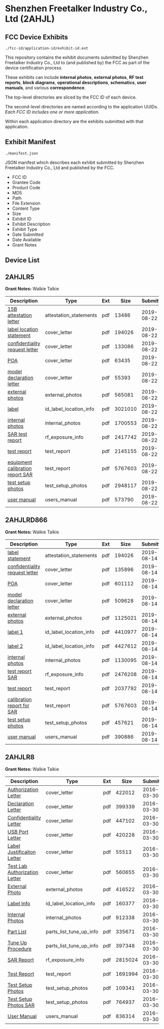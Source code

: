 # Shenzhen Freetalker Industry Co., Ltd (2AHJL)
## FCC Device Exhibits

```
./fcc-id/application-id/exhibit-id.ext
```

This repository contains the exhibit documents submitted by Shenzhen Freetalker Industry Co., Ltd to (and published by) the FCC as part of the device certification process.

These exhibits can include **internal photos**, **external photos**, **RF test reports**, **block diagrams**, **operational descriptions**, **schematics**, **user manuals**, and various **correspondence**.

The top-level directories are sliced by the FCC ID of each device.

The second-level directories are named according to the application UUIDs. *Each FCC ID includes one or more application.*

Within each application directory are the exhibits submitted with that application. 

## Exhibit Manifest

```
./manifest.json
```

JSON manifest which describes each exhibit submitted by Shenzhen Freetalker Industry Co., Ltd and published by the FCC.

- FCC ID
- Grantee Code
- Product Code
- MD5
- Path
- File Extension
- Content Type
- Size
- Exhibit ID
- Exhibit Description
- Exhibit Type
- Date Submitted
- Date Available
- Grant Notes

## Device List
## 2AHJLR5
**Grant Notes:** Walkie Talkie

| Description | Type | Ext | Size | Submitted | Available |
| ----------- | ---- | --- | ---- | --------- | --------- |
| [15B attestation letter](2AHJLR5/8f8a7b4f2137acf5c2b0c066c1e85397/4411156.pdf) | attestation_statements | pdf | 13486 | 2019-08-22 | 2019-08-22 |
| [label location statement](2AHJLR5/8f8a7b4f2137acf5c2b0c066c1e85397/4399821.pdf) | cover_letter | pdf | 194026 | 2019-08-22 | 2019-08-22 |
| [confidentiality request letter](2AHJLR5/8f8a7b4f2137acf5c2b0c066c1e85397/4411157.pdf) | cover_letter | pdf | 133086 | 2019-08-22 | 2019-08-22 |
| [POA](2AHJLR5/8f8a7b4f2137acf5c2b0c066c1e85397/4411158.pdf) | cover_letter | pdf | 63435 | 2019-08-22 | 2019-08-22 |
| [model declaration letter](2AHJLR5/8f8a7b4f2137acf5c2b0c066c1e85397/4411160.pdf) | cover_letter | pdf | 55393 | 2019-08-22 | 2019-08-22 |
| [external photos](2AHJLR5/8f8a7b4f2137acf5c2b0c066c1e85397/4411152.pdf) | external_photos | pdf | 565081 | 2019-08-22 | 2019-08-22 |
| [label](2AHJLR5/8f8a7b4f2137acf5c2b0c066c1e85397/4411159.pdf) | id_label_location_info | pdf | 3021010 | 2019-08-22 | 2019-08-22 |
| [internal photos](2AHJLR5/8f8a7b4f2137acf5c2b0c066c1e85397/4411153.pdf) | internal_photos | pdf | 1700553 | 2019-08-22 | 2019-08-22 |
| [SAR test report](2AHJLR5/8f8a7b4f2137acf5c2b0c066c1e85397/4411151.pdf) | rf_exposure_info | pdf | 2417742 | 2019-08-22 | 2019-08-22 |
| [test report](2AHJLR5/8f8a7b4f2137acf5c2b0c066c1e85397/4411150.pdf) | test_report | pdf | 2145155 | 2019-08-22 | 2019-08-22 |
| [equipment calibration report SAR](2AHJLR5/8f8a7b4f2137acf5c2b0c066c1e85397/4399847.pdf) | test_report | pdf | 5767603 | 2019-08-22 | 2019-08-22 |
| [test setup photos](2AHJLR5/8f8a7b4f2137acf5c2b0c066c1e85397/4411154.pdf) | test_setup_photos | pdf | 2948117 | 2019-08-22 | 2019-08-22 |
| [user manual](2AHJLR5/8f8a7b4f2137acf5c2b0c066c1e85397/4411149.pdf) | users_manual | pdf | 573790 | 2019-08-22 | 2019-08-22 |
## 2AHJLRD866
**Grant Notes:** Walkie Talkie

| Description | Type | Ext | Size | Submitted | Available |
| ----------- | ---- | --- | ---- | --------- | --------- |
| [label statement](2AHJLRD866/5e74b83656519480027f3b3eb35d8c54/4399821.pdf) | attestation_statements | pdf | 194026 | 2019-08-14 | 2019-08-14 |
| [confidentiality request letter](2AHJLRD866/5e74b83656519480027f3b3eb35d8c54/4399848.pdf) | cover_letter | pdf | 135896 | 2019-08-14 | 2019-08-14 |
| [POA](2AHJLRD866/5e74b83656519480027f3b3eb35d8c54/4399849.pdf) | cover_letter | pdf | 601112 | 2019-08-14 | 2019-08-14 |
| [model declaration letter](2AHJLRD866/5e74b83656519480027f3b3eb35d8c54/4399850.pdf) | cover_letter | pdf | 509628 | 2019-08-14 | 2019-08-14 |
| [external photos](2AHJLRD866/5e74b83656519480027f3b3eb35d8c54/4399827.pdf) | external_photos | pdf | 1125021 | 2019-08-14 | 2019-08-14 |
| [label 1](2AHJLRD866/5e74b83656519480027f3b3eb35d8c54/4399822.pdf) | id_label_location_info | pdf | 4410977 | 2019-08-14 | 2019-08-14 |
| [label 2](2AHJLRD866/5e74b83656519480027f3b3eb35d8c54/4399823.pdf) | id_label_location_info | pdf | 4427612 | 2019-08-14 | 2019-08-14 |
| [internal photos](2AHJLRD866/5e74b83656519480027f3b3eb35d8c54/4399845.pdf) | internal_photos | pdf | 1130095 | 2019-08-14 | 2019-08-14 |
| [test report SAR](2AHJLRD866/5e74b83656519480027f3b3eb35d8c54/4399826.pdf) | rf_exposure_info | pdf | 2476208 | 2019-08-14 | 2019-08-14 |
| [test report](2AHJLRD866/5e74b83656519480027f3b3eb35d8c54/4399825.pdf) | test_report | pdf | 2037792 | 2019-08-14 | 2019-08-14 |
| [calibration report for SAR](2AHJLRD866/5e74b83656519480027f3b3eb35d8c54/4399847.pdf) | test_report | pdf | 5767603 | 2019-08-14 | 2019-08-14 |
| [test setup photos](2AHJLRD866/5e74b83656519480027f3b3eb35d8c54/4399846.pdf) | test_setup_photos | pdf | 457621 | 2019-08-14 | 2019-08-14 |
| [user manual](2AHJLRD866/5e74b83656519480027f3b3eb35d8c54/4399824.pdf) | users_manual | pdf | 390886 | 2019-08-14 | 2019-08-14 |
## 2AHJLR8
**Grant Notes:** Walkie Talkie

| Description | Type | Ext | Size | Submitted | Available |
| ----------- | ---- | --- | ---- | --------- | --------- |
| [Authorization Letter](2AHJLR8/5f5d45b142fde7e6fcc8b2cd954714e2/2945837.pdf) | cover_letter | pdf | 422012 | 2016-03-30 | 2016-03-30 |
| [Declaration Letter](2AHJLR8/5f5d45b142fde7e6fcc8b2cd954714e2/2945838.pdf) | cover_letter | pdf | 399339 | 2016-03-30 | 2016-03-30 |
| [Confidentiality Letter](2AHJLR8/5f5d45b142fde7e6fcc8b2cd954714e2/2945839.pdf) | cover_letter | pdf | 447102 | 2016-03-30 | 2016-03-30 |
| [USB Port Letter](2AHJLR8/5f5d45b142fde7e6fcc8b2cd954714e2/2945840.pdf) | cover_letter | pdf | 420228 | 2016-03-30 | 2016-03-30 |
| [Label Justificaiton Letter](2AHJLR8/5f5d45b142fde7e6fcc8b2cd954714e2/2945844.pdf) | cover_letter | pdf | 55513 | 2016-03-30 | 2016-03-30 |
| [Test Lab Authorization Letter](2AHJLR8/5f5d45b142fde7e6fcc8b2cd954714e2/2945847.pdf) | cover_letter | pdf | 560655 | 2016-03-30 | 2016-03-30 |
| [External Photo](2AHJLR8/5f5d45b142fde7e6fcc8b2cd954714e2/2945834.pdf) | external_photos | pdf | 416522 | 2016-03-30 | 2016-03-30 |
| [Label Info](2AHJLR8/5f5d45b142fde7e6fcc8b2cd954714e2/2945841.pdf) | id_label_location_info | pdf | 160377 | 2016-03-30 | 2016-03-30 |
| [Internal Photos](2AHJLR8/5f5d45b142fde7e6fcc8b2cd954714e2/2945835.pdf) | internal_photos | pdf | 912338 | 2016-03-30 | 2016-03-30 |
| [Part List](2AHJLR8/5f5d45b142fde7e6fcc8b2cd954714e2/2945836.pdf) | parts_list_tune_up_info | pdf | 335671 | 2016-03-30 | 2016-03-30 |
| [Tune Up Procedure](2AHJLR8/5f5d45b142fde7e6fcc8b2cd954714e2/2945848.pdf) | parts_list_tune_up_info | pdf | 397348 | 2016-03-30 | 2016-03-30 |
| [SAR Report](2AHJLR8/5f5d45b142fde7e6fcc8b2cd954714e2/2945833.pdf) | rf_exposure_info | pdf | 2815024 | 2016-03-30 | 2016-03-30 |
| [Test Report](2AHJLR8/5f5d45b142fde7e6fcc8b2cd954714e2/2945832.pdf) | test_report | pdf | 1691994 | 2016-03-30 | 2016-03-30 |
| [Test Setup Photos](2AHJLR8/5f5d45b142fde7e6fcc8b2cd954714e2/2945845.pdf) | test_setup_photos | pdf | 109341 | 2016-03-30 | 2016-03-30 |
| [Test Setup Photos SAR](2AHJLR8/5f5d45b142fde7e6fcc8b2cd954714e2/2945846.pdf) | test_setup_photos | pdf | 764937 | 2016-03-30 | 2016-03-30 |
| [User Manual](2AHJLR8/5f5d45b142fde7e6fcc8b2cd954714e2/2945849.pdf) | users_manual | pdf | 836314 | 2016-03-30 | 2016-03-30 |
